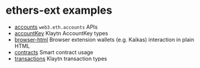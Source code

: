 # ethers-ext examples

- [accounts](./accounts) `web3.eth.accounts` APIs
- [accountKey](./accountKey) Klaytn AccountKey types
- [browser-html](./browser-html) Browser extension wallets (e.g. Kaikas) interaction in plain HTML
- [contracts](./contracts) Smart contract usage
- [transactions](./transactions) Klaytn transaction types

